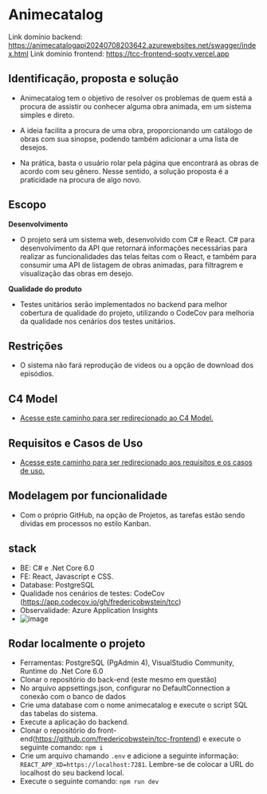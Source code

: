 # Animecatalog

Link domínio backend: https://animecatalogapi20240708203642.azurewebsites.net/swagger/index.html 
Link domínio frontend: https://tcc-frontend-sooty.vercel.app

## Identificação, proposta e solução
- Animecatalog tem o objetivo de resolver os problemas de quem está a procura de assistir ou conhecer alguma obra animada, em um sistema simples e direto.

- A ideia facilita a procura de uma obra, proporcionando um catálogo de obras com sua sinopse, podendo também adicionar a uma lista de desejos.

- Na prática, basta o usuário rolar pela página que encontrará as obras de acordo com seu gênero. Nesse sentido, a solução proposta é a praticidade na procura de algo novo.


## Escopo

**Desenvolvimento**

- O projeto será um sistema web, desenvolvido com C# e React. C# para desenvolvimento da API que retornará informações necessárias para realizar as funcionalidades das telas feitas com o React, e também para consumir uma API de listagem de obras animadas, para filtragrem e visualização das obras em desejo.

**Qualidade do produto**

- Testes unitários serão implementados no backend para melhor cobertura de qualidade do projeto, utilizando o CodeCov para melhoria da qualidade nos cenários dos testes unitários.

## Restrições

- O sistema não fará reprodução de vídeos ou a opção de download dos episódios.

## C4 Model

- [Acesse este caminho para ser redirecionado ao C4 Model.](files/c4-model.md)

## Requisitos e Casos de Uso

- [Acesse este caminho para ser redirecionado aos requisitos e os casos de uso.](files/requirements-nonrequirementsl.md)

## Modelagem por funcionalidade
- Com o próprio GitHub, na opção de Projetos, as tarefas estão sendo dividas em processos no estilo Kanban.
## stack

- BE: C# e .Net Core 6.0
- FE:  React, Javascript e CSS.
- Database: PostgreSQL
- Qualidade nos cenários de testes: CodeCov (https://app.codecov.io/gh/fredericobwstein/tcc)
- Observalidade: Azure Application Insights
- ![image](https://github.com/fredericobwstein/tcc/assets/61890758/eb15cdbe-ee8e-42ef-9280-1d75d0e4f2bb)


## Rodar localmente o projeto
- Ferramentas: PostgreSQL (PgAdmin 4), VisualStudio Community, Runtime do .Net Core 6.0
- Clonar o repositório do back-end (este mesmo em questão)
- No arquivo appsettings.json, configurar no DefaultConnection a conexão com o banco de dados
- Crie uma database com o nome animecatalog e execute o script SQL das tabelas do sistema.
- Execute a aplicação do backend.
- Clonar o repositório do front-end(https://github.com/fredericobwstein/tcc-frontend) e execute o seguinte comando: `npm i`
- Crie um arquivo chamando `.env` e adicione a seguinte informação: `REACT_APP_XD=https://localhost:7281`. Lembre-se de colocar a URL do localhost do seu backend local.
- Execute o seguinte comando: `npm run dev`
